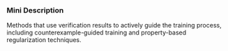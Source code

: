### Mini Description

Methods that use verification results to actively guide the training process, including counterexample-guided training and property-based regularization techniques.
